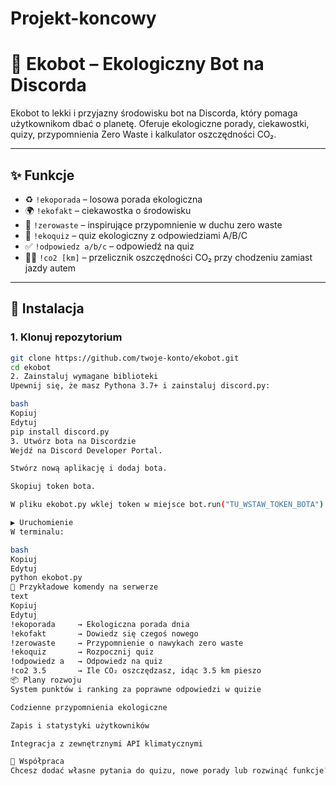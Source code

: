 # Projekt-koncowy
# 🌿 Ekobot – Ekologiczny Bot na Discorda

Ekobot to lekki i przyjazny środowisku bot na Discorda, który pomaga użytkownikom dbać o planetę. Oferuje ekologiczne porady, ciekawostki, quizy, przypomnienia Zero Waste i kalkulator oszczędności CO₂.

---

## ✨ Funkcje

- ♻️ `!ekoporada` – losowa porada ekologiczna
- 🌍 `!ekofakt` – ciekawostka o środowisku
- 🧼 `!zerowaste` – inspirujące przypomnienie w duchu zero waste
- 🧠 `!ekoquiz` – quiz ekologiczny z odpowiedziami A/B/C
- ✅ `!odpowiedz a/b/c` – odpowiedź na quiz
- 🚶‍♀️ `!co2 [km]` – przelicznik oszczędności CO₂ przy chodzeniu zamiast jazdy autem

---

## 🔧 Instalacja

### 1. Klonuj repozytorium

```bash
git clone https://github.com/twoje-konto/ekobot.git
cd ekobot
2. Zainstaluj wymagane biblioteki
Upewnij się, że masz Pythona 3.7+ i zainstaluj discord.py:

bash
Kopiuj
Edytuj
pip install discord.py
3. Utwórz bota na Discordzie
Wejdź na Discord Developer Portal.

Stwórz nową aplikację i dodaj bota.

Skopiuj token bota.

W pliku ekobot.py wklej token w miejsce bot.run("TU_WSTAW_TOKEN_BOTA").

▶️ Uruchomienie
W terminalu:

bash
Kopiuj
Edytuj
python ekobot.py
🧪 Przykładowe komendy na serwerze
text
Kopiuj
Edytuj
!ekoporada     → Ekologiczna porada dnia
!ekofakt       → Dowiedz się czegoś nowego
!zerowaste     → Przypomnienie o nawykach zero waste
!ekoquiz       → Rozpocznij quiz
!odpowiedz a   → Odpowiedz na quiz
!co2 3.5       → Ile CO₂ oszczędzasz, idąc 3.5 km pieszo
📦 Plany rozwoju
System punktów i ranking za poprawne odpowiedzi w quizie

Codzienne przypomnienia ekologiczne

Zapis i statystyki użytkowników

Integracja z zewnętrznymi API klimatycznymi

🤝 Współpraca
Chcesz dodać własne pytania do quizu, nowe porady lub rozwinąć funkcje? Zapraszam do pull requestów i otwierania issue!
